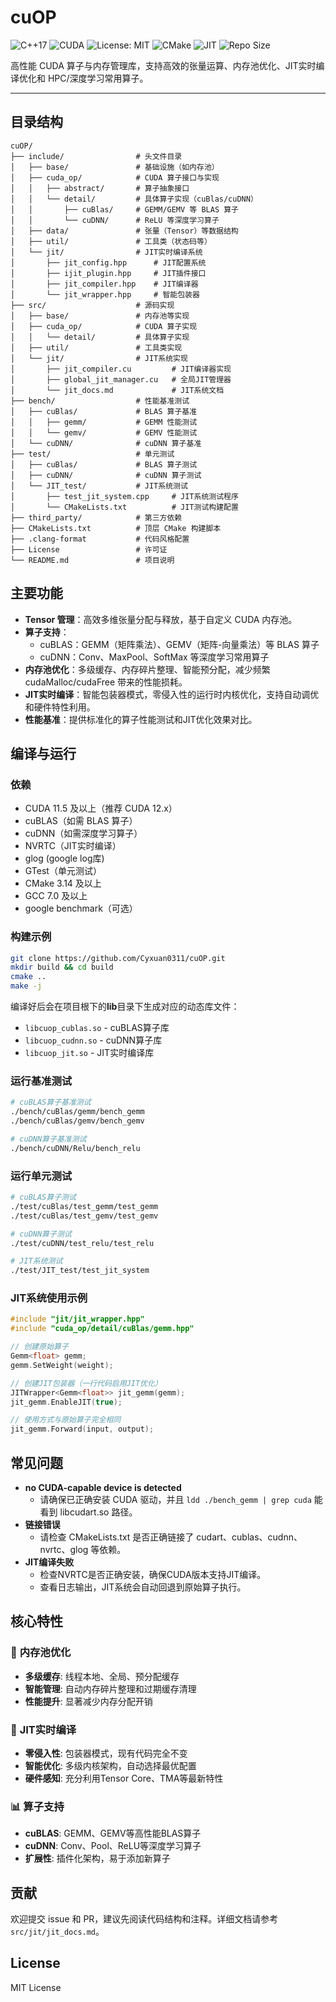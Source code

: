 # cuOP

![C++17](https://img.shields.io/badge/C++-17-blue)
![CUDA](https://img.shields.io/badge/CUDA-11.5%2B-green)
![License: MIT](https://img.shields.io/badge/License-MIT-yellow.svg)
![CMake](https://img.shields.io/badge/CMake-3.20.x-red)
![JIT](https://img.shields.io/badge/JIT-Enabled-orange)
![Repo Size](https://img.shields.io/github/repo-size/Cyxuan0311/cuOP)

高性能 CUDA 算子与内存管理库，支持高效的张量运算、内存池优化、JIT实时编译优化和 HPC/深度学习常用算子。

---

## 目录结构

```
cuOP/
├── include/                # 头文件目录
│   ├── base/               # 基础设施（如内存池）
│   ├── cuda_op/            # CUDA 算子接口与实现
│   │   ├── abstract/       # 算子抽象接口
│   │   └── detail/         # 具体算子实现（cuBlas/cuDNN）
│   │       ├── cuBlas/     # GEMM/GEMV 等 BLAS 算子
│   │       └── cuDNN/      # ReLU 等深度学习算子
│   ├── data/               # 张量（Tensor）等数据结构
│   ├── util/               # 工具类（状态码等）
│   └── jit/                # JIT实时编译系统
│       ├── jit_config.hpp      # JIT配置系统
│       ├── ijit_plugin.hpp     # JIT插件接口
│       ├── jit_compiler.hpp    # JIT编译器
│       └── jit_wrapper.hpp     # 智能包装器
├── src/                    # 源码实现
│   ├── base/               # 内存池等实现
│   ├── cuda_op/            # CUDA 算子实现
│   │   └── detail/         # 具体算子实现
│   ├── util/               # 工具类实现
│   └── jit/                # JIT系统实现
│       ├── jit_compiler.cu         # JIT编译器实现
│       ├── global_jit_manager.cu   # 全局JIT管理器
│       └── jit_docs.md             # JIT系统文档
├── bench/                  # 性能基准测试
│   ├── cuBlas/             # BLAS 算子基准
│   │   ├── gemm/           # GEMM 性能测试
│   │   └── gemv/           # GEMV 性能测试
│   └── cuDNN/              # cuDNN 算子基准
├── test/                   # 单元测试
│   ├── cuBlas/             # BLAS 算子测试
│   ├── cuDNN/              # cuDNN 算子测试
│   └── JIT_test/           # JIT系统测试
│       ├── test_jit_system.cpp     # JIT系统测试程序
│       └── CMakeLists.txt          # JIT测试构建配置
├── third_party/            # 第三方依赖
├── CMakeLists.txt          # 顶层 CMake 构建脚本
├── .clang-format           # 代码风格配置
├── License                 # 许可证
└── README.md               # 项目说明
```

## 主要功能

- **Tensor 管理**：高效多维张量分配与释放，基于自定义 CUDA 内存池。
- **算子支持**：
  - cuBLAS：GEMM（矩阵乘法）、GEMV（矩阵-向量乘法）等 BLAS 算子
  - cuDNN：Conv、MaxPool、SoftMax 等深度学习常用算子
- **内存池优化**：多级缓存、内存碎片整理、智能预分配，减少频繁 cudaMalloc/cudaFree 带来的性能损耗。
- **JIT实时编译**：智能包装器模式，零侵入性的运行时内核优化，支持自动调优和硬件特性利用。
- **性能基准**：提供标准化的算子性能测试和JIT优化效果对比。

## 编译与运行

### 依赖
- CUDA 11.5 及以上（推荐 CUDA 12.x）
- cuBLAS（如需 BLAS 算子）
- cuDNN（如需深度学习算子）
- NVRTC（JIT实时编译）
- glog (google log库)
- GTest（单元测试）
- CMake 3.14 及以上 
- GCC 7.0 及以上 
- google benchmark（可选）

### 构建示例
```bash
git clone https://github.com/Cyxuan0311/cuOP.git
mkdir build && cd build
cmake ..
make -j
```
编译好后会在项目根下的**lib**目录下生成对应的动态库文件：
- `libcuop_cublas.so` - cuBLAS算子库
- `libcuop_cudnn.so` - cuDNN算子库  
- `libcuop_jit.so` - JIT实时编译库
### 运行基准测试
```bash
# cuBLAS算子基准测试
./bench/cuBlas/gemm/bench_gemm
./bench/cuBlas/gemv/bench_gemv

# cuDNN算子基准测试
./bench/cuDNN/Relu/bench_relu
```

### 运行单元测试
```bash
# cuBLAS算子测试
./test/cuBlas/test_gemm/test_gemm
./test/cuBlas/test_gemv/test_gemv

# cuDNN算子测试
./test/cuDNN/test_relu/test_relu

# JIT系统测试
./test/JIT_test/test_jit_system
```

### JIT系统使用示例
```cpp
#include "jit/jit_wrapper.hpp"
#include "cuda_op/detail/cuBlas/gemm.hpp"

// 创建原始算子
Gemm<float> gemm;
gemm.SetWeight(weight);

// 创建JIT包装器（一行代码启用JIT优化）
JITWrapper<Gemm<float>> jit_gemm(gemm);
jit_gemm.EnableJIT(true);

// 使用方式与原始算子完全相同
jit_gemm.Forward(input, output);
```

## 常见问题
- **no CUDA-capable device is detected**
  - 请确保已正确安装 CUDA 驱动，并且 `ldd ./bench_gemm | grep cuda` 能看到 libcudart.so 路径。
- **链接错误**
  - 请检查 CMakeLists.txt 是否正确链接了 cudart、cublas、cudnn、nvrtc、glog 等依赖。
- **JIT编译失败**
  - 检查NVRTC是否正确安装，确保CUDA版本支持JIT编译。
  - 查看日志输出，JIT系统会自动回退到原始算子执行。

## 核心特性

### 🚀 **内存池优化**
- **多级缓存**: 线程本地、全局、预分配缓存
- **智能管理**: 自动内存碎片整理和过期缓存清理
- **性能提升**: 显著减少内存分配开销

### 🔧 **JIT实时编译**
- **零侵入性**: 包装器模式，现有代码完全不变
- **智能优化**: 多级内核架构，自动选择最优配置
- **硬件感知**: 充分利用Tensor Core、TMA等最新特性

### 📊 **算子支持**
- **cuBLAS**: GEMM、GEMV等高性能BLAS算子
- **cuDNN**: Conv、Pool、ReLU等深度学习算子
- **扩展性**: 插件化架构，易于添加新算子

## 贡献
欢迎提交 issue 和 PR，建议先阅读代码结构和注释。详细文档请参考 `src/jit/jit_docs.md`。

## License

MIT License
